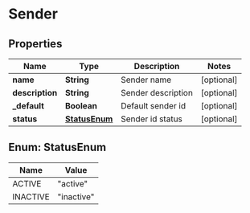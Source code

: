 

# Sender

## Properties

Name | Type | Description | Notes
------------ | ------------- | ------------- | -------------
**name** | **String** | Sender name |  [optional]
**description** | **String** | Sender description |  [optional]
**_default** | **Boolean** | Default sender id |  [optional]
**status** | [**StatusEnum**](#StatusEnum) | Sender id status |  [optional]



## Enum: StatusEnum

Name | Value
---- | -----
ACTIVE | &quot;active&quot;
INACTIVE | &quot;inactive&quot;



